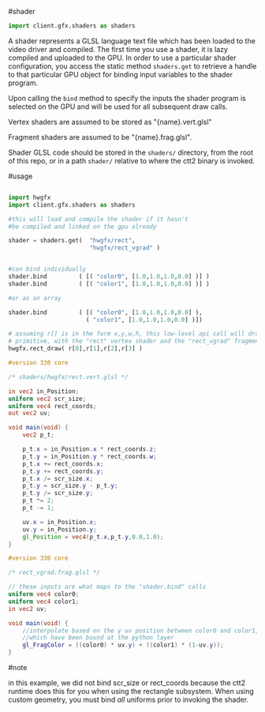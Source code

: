 #shader

```python
import client.gfx.shaders as shaders
```

A shader represents a GLSL language text file which has been loaded to the video driver and compiled. The first time you use a shader, it is lazy compiled and uploaded to the GPU. In order to use a particular shader configuration, you access the static method ``shaders.get`` to retrieve a handle to that particular GPU object for binding input variables to the shader program. 

Upon calling the ``bind`` method to specify the inputs the shader program is selected on the GPU and will be used for all subsequent draw calls.

Vertex shaders are assumed to be stored as "{name}.vert.glsl"  

Fragment shaders are assumed to be "{name}.frag.glsl".

Shader GLSL code should be stored in the ``shaders/`` directory, from the root of this repo, or in a path ``shader/`` relative to where the ctt2 binary is invoked.

#usage

```python

import hwgfx
import client.gfx.shaders as shaders

#this will load and compile the shader if it hasn't
#be compiled and linked on the gpu already

shader = shaders.get(  "hwgfx/rect", 
                       "hwgfx/rect_vgrad" )


#can bind individually
shader.bind         ( [( "color0", [1.0,1.0,1.0,0.0] )] )
shader.bind         ( [( "color1", [1.0,1.0,1.0,0.0] )] )

#or as an array

shader.bind         ( [( "color0", [1.0,1.0,1.0,0.0] ),
                      ( "color1", [1.0,1.0,1.0,0.0] )])

# assuming r[] is in the form x,y,w,h, this low-level api call will draw a rectangle 
# primitive, with the "rect" vertex shader and the "rect_vgrad" fragment shader 
hwgfx.rect_draw( r[0],r[1],r[2],r[3] )
```

```glsl
#version 330 core

/* shaders/hwgfx/rect.vert.glsl */

in vec2 in_Position;
uniform vec2 scr_size;
uniform vec4 rect_coords;
out vec2 uv;

void main(void) {
    vec2 p_t;

    p_t.x = in_Position.x * rect_coords.z;
    p_t.y = in_Position.y * rect_coords.w;
    p_t.x += rect_coords.x;
    p_t.y += rect_coords.y;
    p_t.x /= scr_size.x;
    p_t.y = scr_size.y - p_t.y;
    p_t.y /= scr_size.y;
    p_t *= 2;
    p_t -= 1;

    uv.x = in_Position.x;
    uv.y = in_Position.y;
    gl_Position = vec4(p_t.x,p_t.y,0.0,1.0);
}
```
```glsl
#version 330 core

/* rect_vgrad.frag.glsl */

// these inputs are what maps to the "shader.bind" calls
uniform vec4 color0;
uniform vec4 color1;
in vec2 uv;

void main(void) {
    //interpolate based on the y uv position between color0 and color1,
    //which have been bound at the python layer
    gl_FragColor = ((color0) * uv.y) + ((color1) * (1-uv.y));
}
```
#note

in this example, we did not bind scr_size or rect_coords because the ctt2 runtime does this for you when using the rectangle subsystem. When using custom geometry, you must bind *all* uniforms prior to invoking the shader.
